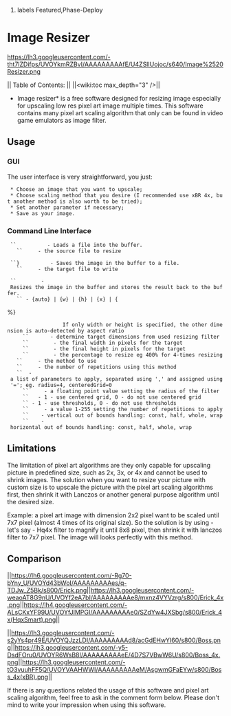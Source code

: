 1.  labels
Featured,Phase-Deploy

# Image Resizer

<https://lh3.googleusercontent.com/-tht7lZDifps/UVOYkmRZBvI/AAAAAAAAAfE/U4ZSlIUojoc/s640/Image%2520Resizer.png>

|| Table of Contents: || ||<wiki:toc max_depth="3" />||

  - Image resizer\* is a free software designed for resizing image
    especially for upscaling low res pixel art image multiple times.
    This software contains many pixel art scaling algorithm that only
    can be found in video game emulators as image filter.

## Usage

### GUI

The user interface is very straightforward, you
just:

` * Choose an image that you want to upscale;`  
` * Choose scaling method that you desire (I recommended use xBR 4x, but another method is also worth to be tried);`  
` * Set another parameter if necessary;`  
` * Save as your image.`

### Command Line Interface

` ``          - Loads a file into the buffer.`  
`   ``     - the source file to resize`

` ``}          - Saves the image in the buffer to a file.`  
`   ``     - the target file to write`

` ``        - Resizes the image in the buffer and stores the result back to the buffer.`  
`   `` - {auto} | {w`<x>`} | {h`<y>`} | {`<x>`x`<y>`} | {`

%}

`                  If only width or height is specified, the other dimension is auto-detected by aspect ratio`  
`     ``       - determine target dimensions from used resizing filter`  
`     ``        - the final width in pixels for the target`  
`     ``        - the final height in pixels for the target`  
`     ``        - the percentage to resize eg 400% for 4-times resizing`  
`   ``     - the method to use`  
`   ``     - the number of repetitions using this method`  
`   ``  - a list of parameters to apply, separated using ',' and assigned using '='; eg. radius=4, centeredGrid=0`  
`     ``     - a floating point value setting the radius of the filter`  
`     ``   - 1 - use centered grid, 0 - do not use centered grid`  
`     `` - 1 - use thresholds, 0 - do not use thresholds`  
`     ``     - a value 1-255 setting the number of repetitions to apply`  
`     ``    - vertical out of bounds handling: const, half, whole, wrap`  
`     ``    - horizontal out of bounds handling: const, half, whole, wrap`

## Limitations

The limitation of pixel art algorithms are they only capable for
upscaling picture in predefined size, such as 2x, 3x, or 4x and cannot
be used to shrink images. The solution when you want to resize your
picture with custom size is to upscale the picture with the pixel art
scaling algorithms first, then shrink it with Lanczos or another general
purpose algorithm until the desired size.

Example: a pixel art image with dimension 2x2 pixel want to be scaled
until 7x7 pixel (almost 4 times of its original size). So the solution
is by using - let's say - Hq4x filter to magnify it until 8x8 pixel,
then shrink it with lanczos filter to 7x7 pixel. The image will looks
perfectly with this
method.

## Comparison

||<https://lh6.googleusercontent.com/-Rg70-bYny_U/UVOYd43bWoI/AAAAAAAAAes/q-TDJw_Z5Bk/s800/Erick.png>||<https://lh3.googleusercontent.com/-weaoAT8G9nU/UVOYf2eA7bI/AAAAAAAAAe8/mxnz4VYVzrg/s800/Erick_4x.png>||<https://lh4.googleusercontent.com/-ALsCKxYF99U/UVOYfJIMPGI/AAAAAAAAAe0/SZdYw4JXSbg/s800/Erick_4x(HqxSmart).png>||

||<https://lh3.googleusercontent.com/-s2yYs4pr49E/UVOYQJzzLDI/AAAAAAAAAd8/acGdEHwYI60/s800/Boss.png>||<https://lh3.googleusercontent.com/-y5-DsdFOru0/UVOYR6WsB8I/AAAAAAAAAeE/4D7S7VBwW6U/s800/Boss_4x.png>||<https://lh3.googleusercontent.com/-tO3vuuhFF5Q/UVOYVAAHWWI/AAAAAAAAAeM/AsgwmGFaEYw/s800/Boss_4x(xBR).png>||

If there is any questions related the usage of this software and pixel
art scaling algorithm, feel free to ask in the comment form below.
Please don't mind to write your impression when using this software.
